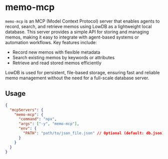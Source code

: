 # memo-mcp

`memo-mcp` is an MCP (Model Context Protocol) server that enables agents to record, search, and retrieve memos using LowDB as a lightweight local database. This server provides a simple API for storing and managing memos, making it easy to integrate with agent-based systems or automation workflows. Key features include:

- Record new memos with flexible metadata
- Search existing memos by keywords or attributes
- Retrieve and read stored memos efficiently

LowDB is used for persistent, file-based storage, ensuring fast and reliable memo management without the need for a full-scale database server.

## Usage

```json
{
  "mcpServers": {
    "memo-mcp": {
      "command": "npx",
      "args": ["-y", "memo-mcp"],
      "env": {
        "PATH": "path/to/json_file.json" // Optional (default: db.json)
      }
    }
  }
}
```
